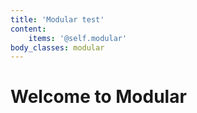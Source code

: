 ```yaml
---
title: 'Modular test'
content:
    items: '@self.modular'
body_classes: modular
---
```


# Welcome to Modular